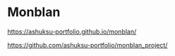 # Monblan

https://ashuksu-portfolio.github.io/monblan/

https://github.com/ashuksu-portfolio/monblan_project/
